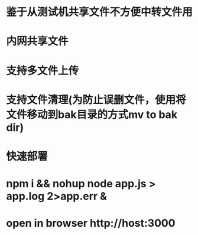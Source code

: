 # 鉴于从测试机共享文件不方便中转文件用
# 内网共享文件
# 支持多文件上传
# 支持文件清理(为防止误删文件，使用将文件移动到bak目录的方式mv to bak dir)
# 快速部署
# npm i && nohup node app.js > app.log 2>app.err &
# open in browser http://host:3000
